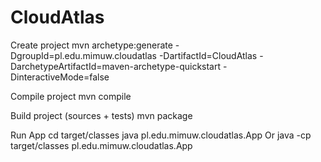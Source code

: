 # CloudAtlas

Create project
mvn archetype:generate -DgroupId=pl.edu.mimuw.cloudatlas -DartifactId=CloudAtlas -DarchetypeArtifactId=maven-archetype-quickstart -DinteractiveMode=false

Compile project
mvn compile

Build project (sources + tests)
mvn package

Run App
cd target/classes
java pl.edu.mimuw.cloudatlas.App
Or
java -cp target/classes pl.edu.mimuw.cloudatlas.App
